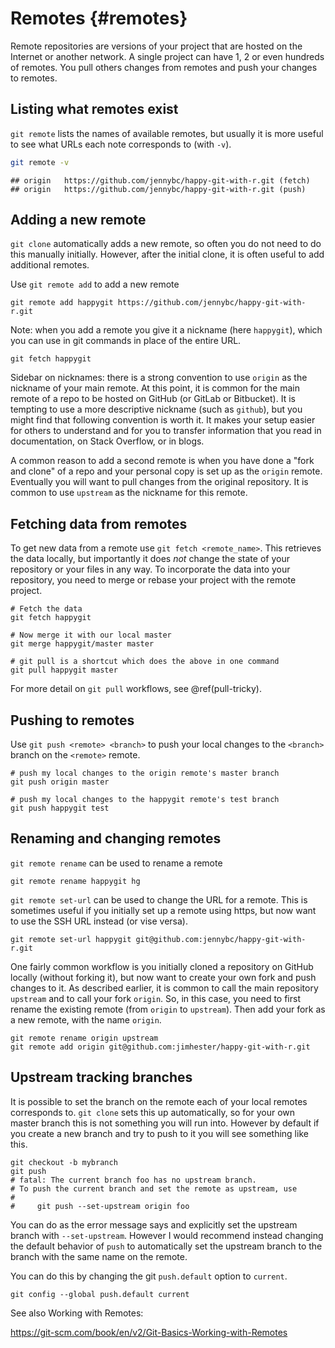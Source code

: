 # Remotes {#remotes}

Remote repositories are versions of your project that are hosted on the
Internet or another network. A single project can have 1, 2 or even hundreds of
remotes. You pull others changes from remotes and push your changes to remotes.

## Listing what remotes exist

`git remote` lists the names of available remotes, but usually it is more
useful to see what URLs each note corresponds to (with `-v`).


```bash
git remote -v
```

```
## origin	https://github.com/jennybc/happy-git-with-r.git (fetch)
## origin	https://github.com/jennybc/happy-git-with-r.git (push)
```

## Adding a new remote

`git clone` automatically adds a new remote, so often you do not need to do
this manually initially. However, after the initial clone, it is often useful to
add additional remotes.

Use `git remote add` to add a new remote

```shell
git remote add happygit https://github.com/jennybc/happy-git-with-r.git
```

Note: when you add a remote you give it a nickname (here `happygit`), which you can use in git commands in place of the entire URL.

```shell
git fetch happygit
```

Sidebar on nicknames: there is a strong convention to use `origin` as the nickname of your main remote. At this point, it is common for the main remote of a repo to be hosted on GitHub (or GitLab or Bitbucket). It is tempting to use a more descriptive nickname (such as `github`), but you might find that following convention is worth it. It makes your setup easier for others to understand and for you to transfer information that you read in documentation, on Stack Overflow, or in blogs.

A common reason to add a  second remote is when you have done a "fork and clone" of a repo and your personal copy is set up as the `origin` remote. Eventually you will want to pull changes from the original repository. It is common to use `upstream` as the nickname for this remote.

## Fetching data from remotes

To get new data from a remote use `git fetch <remote_name>`. This retrieves the
data locally, but importantly it does _not_ change the state of your repository
or your files in any way. To incorporate the data into your repository, you need to merge or rebase your project with the remote project.

```shell
# Fetch the data
git fetch happygit

# Now merge it with our local master
git merge happygit/master master

# git pull is a shortcut which does the above in one command
git pull happygit master
```

For more detail on `git pull` workflows, see \@ref(pull-tricky).

## Pushing to remotes

Use `git push <remote> <branch>` to push your local changes to the `<branch>`
branch on the `<remote>` remote.

```shell
# push my local changes to the origin remote's master branch
git push origin master

# push my local changes to the happygit remote's test branch
git push happygit test
```

## Renaming and changing remotes

`git remote rename` can be used to rename a remote

```shell
git remote rename happygit hg
```

`git remote set-url` can be used to change the URL for a remote. This is
sometimes useful if you initially set up a remote using https, but now want to
use the SSH URL instead (or vise versa).

```shell
git remote set-url happygit git@github.com:jennybc/happy-git-with-r.git
```

One fairly common workflow is you initially cloned a repository on GitHub
locally (without forking it), but now want to create your own fork and push
changes to it. As described earlier, it is common to call the main repository `upstream` and to call your fork `origin`. So, in this case, you need to first rename the existing remote (from `origin` to `upstream`). Then add your fork as a new remote, with the name `origin`.

```shell
git remote rename origin upstream
git remote add origin git@github.com:jimhester/happy-git-with-r.git
```

## Upstream tracking branches

It is possible to set the branch on the remote each of your local remotes
corresponds to. `git clone` sets this up automatically, so for your own master
branch this is not something you will run into. However by default if you
create a new branch and try to push to it you will see something like this.

```shell
git checkout -b mybranch
git push
# fatal: The current branch foo has no upstream branch.
# To push the current branch and set the remote as upstream, use
#
#     git push --set-upstream origin foo
```

You can do as the error message says and explicitly set the upstream branch
with `--set-upstream`. However I would recommend instead changing the default
behavior of `push` to automatically set the upstream branch to the branch with
the same name on the remote.

You can do this by changing the git `push.default` option to `current`.

```shell
git config --global push.default current
```

See also Working with Remotes:

<https://git-scm.com/book/en/v2/Git-Basics-Working-with-Remotes>
